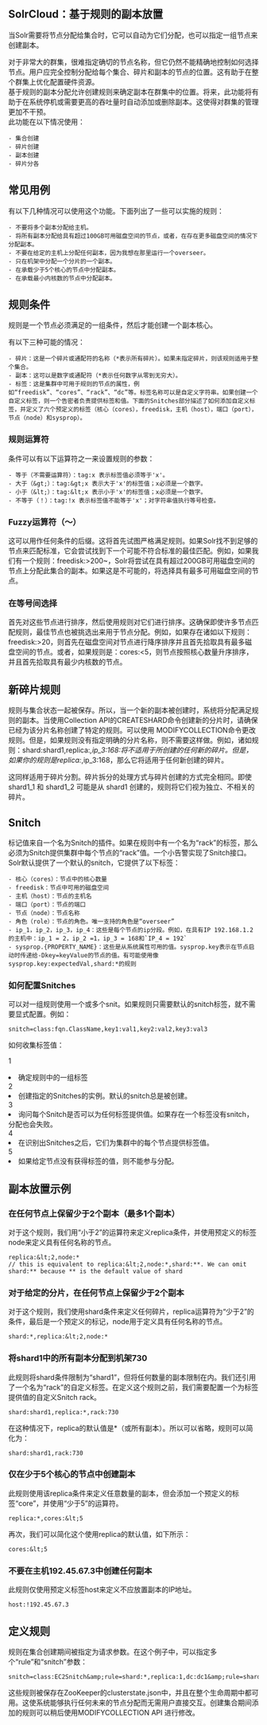 ## SolrCloud：基于规则的副本放置 
<div class="content-intro view-box ">当Solr需要将节点分配给集合时，它可以自动为它们分配，也可以指定一组节点来创建副本。  
  
对于非常大的群集，很难指定确切的节点名称，但它仍然不能精确地控制如何选择节点。用户应完全控制分配给每个集合、碎片和副本的节点的位置。这有助于在整个群集上优化配置硬件资源。  
基于规则的副本分配允许创建规则来确定副本在群集中的位置。将来，此功能将有助于在系统停机或需要更高的吞吐量时自动添加或删除副本。这使得对群集的管理更加不干预。  
此功能在以下情况使用：  

    - 集合创建
    - 碎片创建
    - 副本创建
    - 碎片分各

## 常见用例

有以下几种情况可以使用这个功能。下面列出了一些可以实施的规则：  
  

    - 不要将多个副本分配给主机。
    - 将所有副本分配给具有超过100GB可用磁盘空间的节点，或者，在存在更多磁盘空间的情况下分配副本。
    - 不要在给定的主机上分配任何副本，因为我想在那里运行一个overseer。
    - 只在机架中分配一个分片的一个副本。
    - 在承载少于5个核心的节点中分配副本。
    - 在承载最小内核数的节点中分配副本。  


## 规则条件

规则是一个节点必须满足的一组条件，然后才能创建一个副本核心。  
  
有以下三种可能的情况：  

    - 碎片：这是一个碎片或通配符的名称（*表示所有碎片）。如果未指定碎片，则该规则适用于整个集合。
    - 副本：这可以是数字或通配符（*表示任何数字从零到无穷大）。
    - 标签：这是集群中可用于规则的节点的属性，例如“freedisk”、“cores”、“rack”、“dc”等。标签名称可以是自定义字符串。如果创建一个自定义标签，则一个告密者负责提供标签和值。下面的Snitches部分描述了如何添加自定义标签，并定义了六个预定义的标签（核心（cores），freedisk，主机（host），端口（port），节点（node）和sysprop）。

### 规则运算符

条件可以有以下运算符之一来设置规则的参数：  
  

    - 等于（不需要运算符）：tag:x 表示标签值必须等于'x'。
    - 大于（&gt;）：tag:&gt;x 表示大于'x'的标签值；x必须是一个数字。
    - 小于（&lt;）：tag:&lt;x 表示小于'x'的标签值；x必须是一个数字。
    - 不等于（！）：tag:!x 表示标签值不能等于'x'；对字符串值执行等号检查。

### Fuzzy运算符（〜）

这可以用作任何条件的后缀。这将首先试图严格满足规则。如果Solr找不到足够的节点来匹配标准，它会尝试找到下一个可能不符合标准的最佳匹配。例如，如果我们有一个规则：freedisk:&gt;200~，Solr将尝试在具有超过200GB可用磁盘空间的节点上分配此集合的副本。如果这是不可能的，将选择具有最多可用磁盘空间的节点。  
  

### 在等号间选择

首先对这些节点进行排序，然后使用规则对它们进行排序。这确保即使许多节点匹配规则，最佳节点也被挑选出来用于节点分配。例如，如果存在诸如以下规则：freedisk:&gt;20，则首先在磁盘空间对节点进行降序排序并且首先拾取具有最多磁盘空间的节点。或者，如果规则是：cores:&lt;5，则节点按照核心数量升序排序，并且首先拾取具有最少内核数的节点。  
  

## 新碎片规则

规则与集合状态一起被保存。所以，当一个新的副本被创建时，系统将分配满足规则的副本。当使用Collection API的CREATESHARD命令创建新的分片时，请确保已经为该分片名称创建了特定的规则。可以使用
    MODIFYCOLLECTION命令更改规则。但是，如果规则没有指定明确的分片名称，则不需要这样做。例如，诸如规则：shard:shard1,replica:*,ip_3:168:将不适用于所创建的任何新的碎片。但是，如果你的规则是replica:*,ip_3:168，那么它将适用于任何新创建的碎片。  
  
这同样适用于碎片分割。碎片拆分的处理方式与碎片创建的方式完全相同。即使 shard1_1 和 shard1_2 可能是从 shard1 创建的，规则将它们视为独立、不相关的碎片。  
<h2>Snitch  
</h2>
标记值来自一个名为Snitch的插件。如果在规则中有一个名为“rack”的标签，那么必须为Snitch提供集群中每个节点的“rack”值。一个小告警实现了Snitch接口。Solr默认提供了一个默认的snitch，它提供了以下标签：  
  

    - 核心（cores）：节点中的核心数量
    - freedisk：节点中可用的磁盘空间
    - 主机（host）：节点的主机名
    - 端口（port）：节点的端口
    - 节点（node）：节点名称
    - 角色（role）：节点的角色。唯一支持的角色是“overseer”
    - ip_1，ip_2，ip_3，ip_4：这些是每个节点的ip分段。例如，在具有IP 192.168.1.2的主机中：ip_1 = 2，ip_2 =1，ip_3 = 168和`IP_4 = 192`
    - sysprop.{PROPERTY_NAME}：这些是从系统属性可用的值。sysprop.key表示在节点启动时传递给-Dkey=keyValue的节点的值。有可能使用像sysprop.key:expectedVal,shard:*的规则

### 如何配置Snitches

可以对一组规则使用一个或多个snit。如果规则只需要默认的snitch标签，就不需要显式配置。例如：  
  
```
snitch=class:fqn.ClassName,key1:val1,key2:val2,key3:val3
```
如何收集标签值：  
  
1 <li>确定规则中的一组标签</li>2 <li>创建指定的Snitches的实例。默认的snitch总是被创建。</li>3 <li>询问每个Snitch是否可以为任何标签提供值。如果存在一个标签没有snitch，分配也会失败。</li>4 <li>在识别出Snitches之后，它们为集群中的每个节点提供标签值。</li>5 <li>如果给定节点没有获得标签的值，则不能参与分配。</li>
## 副本放置示例

### 在任何节点上保留少于2个副本（最多1个副本）

对于这个规则，我们用“小于2”的运算符来定义replica条件，并使用预定义的标签node来定义具有任何名称的节点。  
```
replica:&lt;2,node:*
// this is equivalent to replica:&lt;2,node:*,shard:**. We can omit shard:** because ** is the default value of shard
```

### 对于给定的分片，在任何节点上保留少于2个副本

对于这个规则，我们使用shard条件来定义任何碎片，replica运算符为“少于2”的条件，最后是一个预定义的标记，node用于定义具有任何名称的节点。  
```
shard:*,replica:&lt;2,node:*
```

### 将shard1中的所有副本分配到机架730

此规则将shard条件限制为“shard1”，但将任何数量的副本限制在内。我们还引用了一个名为“rack”的自定义标签。在定义这个规则之前，我们需要配置一个为标签提供值的自定义Snitch rack。  
```
shard:shard1,replica:*,rack:730
```
在这种情况下，replica的默认值是*（或所有副本）。所以可以省略，规则可以简化为：  
```
shard:shard1,rack:730
```

### 仅在少于5个核心的节点中创建副本

此规则使用该replica条件来定义任意数量的副本，但会添加一个预定义的标签“core”，并使用“少于5”的运算符。  
```
replica:*,cores:&lt;5
```
再次，我们可以简化这个使用replica的默认值，如下所示：  
```
cores:&lt;5
```

### 不要在主机192.45.67.3中创建任何副本

此规则仅使用预定义标签host来定义不应放置副本的IP地址。  
```
host:!192.45.67.3
```

## 定义规则

规则在集合创建期间被指定为请求参数。在这个例子中，可以指定多个“rule”和“snitch”参数：  
```
snitch=class:EC2Snitch&amp;rule=shard:*,replica:1,dc:dc1&amp;rule=shard:*,replica:&lt;2,dc:dc3
```
这些规则被保存在ZooKeeper的clusterstate.json中，并且在整个生命周期中都可用。这使系统能够执行任何未来的节点分配而无需用户直接交互。创建集合期间添加的规则可以稍后使用MODIFYCOLLECTION API 进行修改。  
